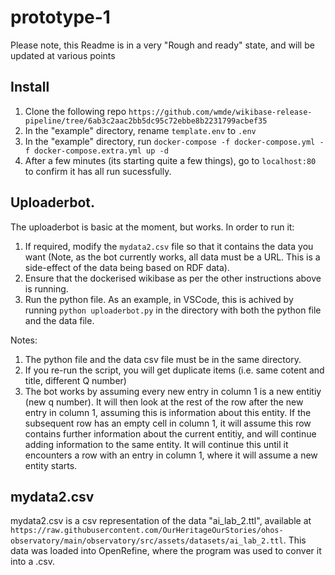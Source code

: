 # prototype-1

Please note, this Readme is in a very "Rough and ready" state, and will be updated at various points

## Install

1. Clone the following repo `https://github.com/wmde/wikibase-release-pipeline/tree/6ab3c2aac2bb5dc95c72ebbe8b2231799acbef35`
2. In the "example" directory, rename `template.env` to `.env`
3. In the "example" directory, run `docker-compose -f docker-compose.yml -f docker-compose.extra.yml up -d`
4. After a few minutes (its starting quite a few things), go to `localhost:80` to confirm it has all run sucessfully. 

## Uploaderbot. 

The uploaderbot is basic at the moment, but works. In order to run it:
1. If required, modify the `mydata2.csv` file so that it contains the data you want (Note, as the bot currently works, all data must be a URL. This is a side-effect of the data being based on RDF data). 
2. Ensure that the dockerised wikibase as per the other instructions above is running. 
3. Run the python file. As an example, in VSCode, this is achived by running `python uploaderbot.py` in the directory with both the python file and the data file. 

Notes:
1. The python file and the data csv file must be in the same directory. 
2. If you re-run the script, you will get duplicate items (i.e. same cotent and title, different Q number)
3. The bot works by assuming every new entry in column 1 is a new entitiy (new q number). It will then look at the rest of the row after the new entry in column 1, assuming this is information about this entity. If the subsequent row has an empty cell in column 1, it will assume this row contains further information about the current entitiy, and will continue adding information to the same entity. It will continue this until it encounters a row with an entry in column 1, where it will assume a new entity starts. 


## mydata2.csv

mydata2.csv is a csv representation of the data "ai_lab_2.ttl", available at `https://raw.githubusercontent.com/OurHeritageOurStories/ohos-observatory/main/observatory/src/assets/datasets/ai_lab_2.ttl`. This data was loaded into OpenRefine, where the program was used to conver it into a .csv. 

